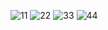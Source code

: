 
![11](https://github.com/Vnill125/data-finance-website/assets/129762972/a0d0a7ee-7de5-495d-b1ea-2281d5dccad5)
![22](https://github.com/Vnill125/data-finance-website/assets/129762972/f3df9152-0c76-496a-8aa7-62b3eda27e5f)
![33](https://github.com/Vnill125/data-finance-website/assets/129762972/131b4350-212d-4d80-963f-a3a4f260363f)
![44](https://github.com/Vnill125/data-finance-website/assets/129762972/ca0f3cac-4bd3-46b5-af99-559e29952d33)
